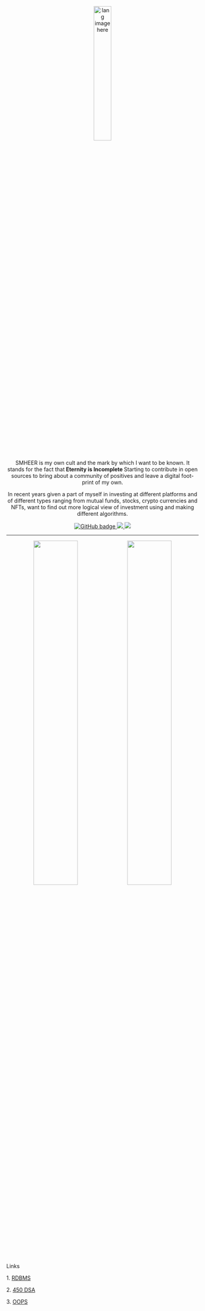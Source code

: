 <p align="center"><img width="30%" src="https://github.com/alansmathew/alansmathew/raw/master/lang.gif" alt="lang image here" /></p>


<p align="center">SMHEER is my own cult and the mark by which I want to be known. It stands for the fact that<b> Eternity is Incomplete </b>Starting to contribute in open sources to bring about a community of positives and leave a digital foot-print of my own.</p>



<p align="center">In recent years given a part of myself in investing at different platforms and of different types ranging from mutual funds, stocks, crypto currencies and NFTs, want to find out more logical view of investment using and making different algorithms.</p>


<p align="center">
  <a href="https://github.com/yashjain0?tab=followers">
    <img src="https://img.shields.io/github/followers/yashjain0?label=Followers&logo=GitHub&style=for-the-badge" alt="GitHub badge" />
  </a>
  <a href="http://twitter.com/y_ashj">
    <img src="https://img.shields.io/twitter/follow/y_ashj?label=Twitter&logo=twitter&style=for-the-badge" />
  </a>
  <a href="https://discord.com/invite/jZQs6Wu">
    <img src="https://img.shields.io/discord/699608417039286293?logo=discord&style=for-the-badge" />
  </a>
 
</p>




---

<p align="center">
  <img width="48%" src="https://github-readme-stats.vercel.app/api?username=yashjain0&show_icons=true&theme=tokyonight" />
  <img width="48%" src="https://github-readme-streak-stats.herokuapp.com/?user=yashjain0&theme=tokyonight" />
</p>


<!---<table>
  <tr>
    <th>Author</th>
    <th>Message</th>
  </tr>
 
</table>

--->
<p>Links</p>
<p>
1. <a href="https://whimsical.com/dbms-roadmap-by-love-babbar-FmUi8ffVop33t3MmpVxPCo"> RDBMS</a>
  </p><p>
2. <a href="https://whimsical.com/object-oriented-programming-cheatsheet-by-love-babbar-YbSgLatbWQ4R5paV7EgqFw"> 450 DSA </a>
  </p><p>
3. <a href="https://whimsical.com/object-oriented-programming-cheatsheet-by-love-babbar-YbSgLatbWQ4R5paV7EgqFw"> OOPS</a>
</p>
